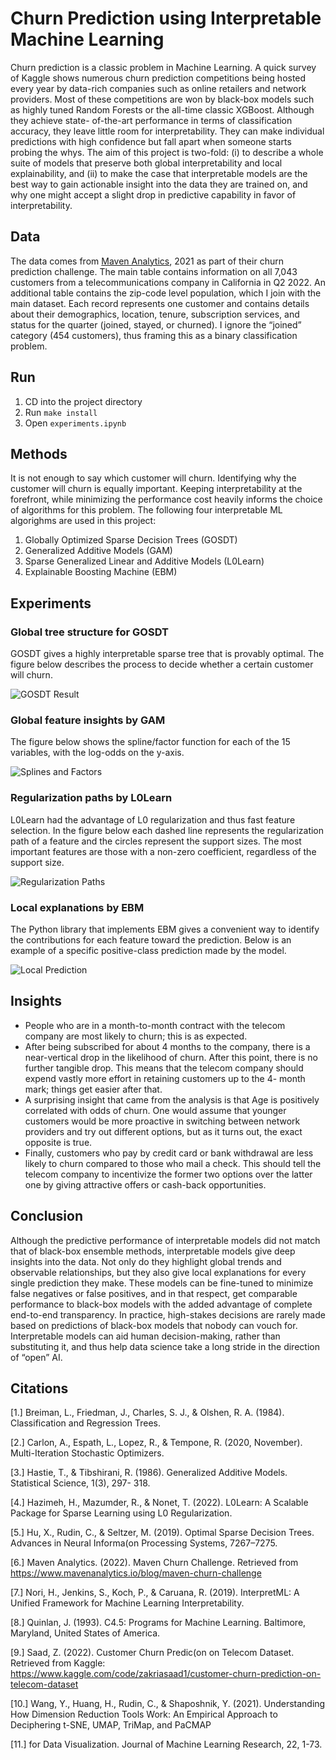 # Churn Prediction using Interpretable Machine Learning

Churn prediction is a classic problem in Machine Learning. A quick survey of Kaggle shows numerous churn prediction competitions being hosted every year by data-rich companies such as online retailers and network providers. Most of these competitions are won by black-box models such as highly tuned Random Forests or the all-time classic XGBoost. Although they achieve state- of-the-art performance in terms of classification accuracy, they leave little room for interpretability. They can make individual predictions with high confidence but fall apart when someone starts probing the whys. The aim of this project is two-fold: (i) to describe a whole suite of models that preserve both global interpretability and local explainability, and (ii) to make the case that interpretable models are the best way to gain actionable insight into the data they are trained on, and why one might accept a slight drop in predictive capability in favor of interpretability.

## Data

The data comes from [Maven Analytics](https://www.mavenanalytics.io/blog/maven-churn-challenge), 2021 as part of their churn prediction challenge. The main table contains information on all 7,043 customers from a telecommunications company in California in Q2 2022. An additional table contains the zip-code level population, which I join with the main dataset. Each record represents one customer and contains details about their demographics, location, tenure, subscription services, and status for the quarter (joined, stayed, or churned). I ignore the “joined” category (454 customers), thus framing this as a binary classification problem.

## Run

1. CD into the project directory
2. Run `make install`
3. Open `experiments.ipynb`


## Methods

It is not enough to say which customer will churn. Identifying why the customer will churn is equally important. Keeping interpretability at the forefront, while minimizing the performance cost heavily informs the choice of algorithms for this problem. The following four interpretable ML algorighms are used in this project:
1. Globally Optimized Sparse Decision Trees (GOSDT)
2. Generalized Additive Models (GAM)
3. Sparse Generalized Linear and Additive Models (L0Learn)
4. Explainable Boosting Machine (EBM)

## Experiments

### Global tree structure for GOSDT

GOSDT gives a highly interpretable sparse tree that is provably optimal. The figure below describes the process to decide whether a certain customer will churn.

![GOSDT Result](./images/GOSDT.png "Resultant Sparse Optimal Tree")

### Global feature insights by GAM

The figure below shows the spline/factor function for each of the 15 variables, with the log-odds on the y-axis.

![Splines and Factors](./images/GAM.png "Global Feature Importances")


### Regularization paths by L0Learn

L0Learn had the advantage of L0 regularization and thus fast feature selection. In the figure below each dashed line represents the regularization path of a feature and the circles represent the support sizes. The most important features are those with a non-zero coefficient, regardless of the support size.

![Regularization Paths](./images/L0Learn.png "Feature Selection: L0 Regularization Paths")


### Local explanations by EBM

The Python library that implements EBM gives a convenient way to identify the contributions for each feature toward the prediction. Below is an example of a specific positive-class prediction made by the model.

![Local Prediction](./images/EBM_Local.png "Positive Prediction explained by EBM")

## Insights

- People who are in a month-to-month contract with the telecom company are most likely to churn; this is as expected.
- After being subscribed for about 4 months to the company, there is a near-vertical drop in the likelihood of churn. After this point, there is no further tangible drop. This means that the telecom company should expend vastly more effort in retaining customers up to the 4- month mark; things get easier after that.
- A surprising insight that came from the analysis is that Age is positively correlated with odds of churn. One would assume that younger customers would be more proactive in switching between network providers and try out different options, but as it turns out, the exact opposite is true.
- Finally, customers who pay by credit card or bank withdrawal are less likely to churn compared to those who mail a check. This should tell the telecom company to incentivize the former two options over the latter one by giving attractive offers or cash-back opportunities.

## Conclusion

Although the predictive performance of interpretable models did not match that of black-box ensemble methods, interpretable models give deep insights into the data. Not only do they highlight global trends and observable relationships, but they also give local explanations for every single prediction they make. These models can be fine-tuned to minimize false negatives or false positives, and in that respect, get comparable performance to black-box models with the added advantage of complete end-to-end transparency. In practice, high-stakes decisions are rarely made based on predictions of black-box models that nobody can vouch for. Interpretable models can aid human decision-making, rather than substituting it, and thus help data science take a long stride in the direction of “open” AI.

## Citations

[1.] Breiman, L., Friedman, J., Charles, S. J., & Olshen, R. A. (1984). Classification and Regression Trees.

[2.] Carlon, A., Espath, L., Lopez, R., & Tempone, R. (2020, November). Multi-Iteration Stochastic Optimizers.

[3.] Hastie, T., & Tibshirani, R. (1986). Generalized Additive Models. Statistical Science, 1(3), 297- 318.

[4.] Hazimeh, H., Mazumder, R., & Nonet, T. (2022). L0Learn: A Scalable Package for Sparse Learning using L0 Regularization.

[5.] Hu, X., Rudin, C., & Seltzer, M. (2019). Optimal Sparse Decision Trees. Advances in Neural Informa(on Processing Systems, 7267–7275.

[6.] Maven Analytics. (2022). Maven Churn Challenge. Retrieved from https://www.mavenanalytics.io/blog/maven-churn-challenge

[7.] Nori, H., Jenkins, S., Koch, P., & Caruana, R. (2019). InterpretML: A Unified Framework for Machine Learning Interpretability.

[8.] Quinlan, J. (1993). C4.5: Programs for Machine Learning. Baltimore, Maryland, United States of America.

[9.] Saad, Z. (2022). Customer Churn Predic(on on Telecom Dataset. Retrieved from Kaggle: https://www.kaggle.com/code/zakriasaad1/customer-churn-prediction-on-telecom-dataset

[10.] Wang, Y., Huang, H., Rudin, C., & Shaposhnik, Y. (2021). Understanding How Dimension Reduction Tools Work: An Empirical Approach to Deciphering t-SNE, UMAP, TriMap, and PaCMAP 

[11.] for Data Visualization. Journal of Machine Learning Research, 22, 1-73.